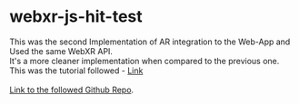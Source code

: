 # webxr-js-hit-test

This was the second Implementation of AR integration to the Web-App and Used the same WebXR API. <BR>
It's a more cleaner implementation when compared to the previous one.<br>
This was the tutorial followed - [Link](https://www.youtube.com/watch?v=BPDy_6yzzsU&t=1023s)<br><br>
[Link to the followed Github Repo](https://allinreality.github.io/webxrapi_tutorial/).
